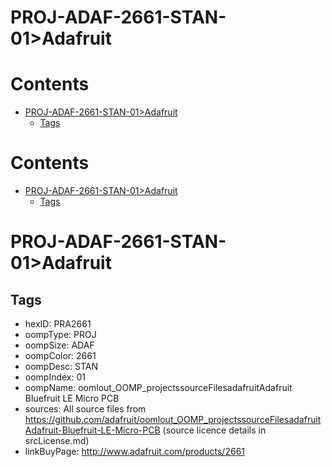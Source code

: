 
PROJ-ADAF-2661-STAN-01>Adafruit
===============================

Contents
========

* [PROJ-ADAF-2661-STAN-01>Adafruit](#proj-adaf-2661-stan-01adafruit)
	* [Tags](#tags)

Contents
========

* [PROJ-ADAF-2661-STAN-01>Adafruit](#proj-adaf-2661-stan-01adafruit)
	* [Tags](#tags)

# PROJ-ADAF-2661-STAN-01>Adafruit

## Tags

- hexID: PRA2661
- oompType: PROJ
- oompSize: ADAF
- oompColor: 2661
- oompDesc: STAN
- oompIndex: 01
- oompName: oomlout_OOMP_projectssourceFilesadafruitAdafruit Bluefruit LE Micro PCB
- sources: All source files from https://github.com/adafruit/oomlout_OOMP_projectssourceFilesadafruitAdafruit-Bluefruit-LE-Micro-PCB (source licence details in srcLicense.md)
- linkBuyPage: http://www.adafruit.com/products/2661
